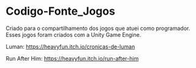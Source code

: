 # Codigo-Fonte_Jogos
Criado para o compartilhamento dos jogos que atuei como programador. Esses jogos foram criados com a Unity Game Engine.

Luman: https://heavyfun.itch.io/cronicas-de-luman

Run After Him: https://heavyfun.itch.io/run-after-him
